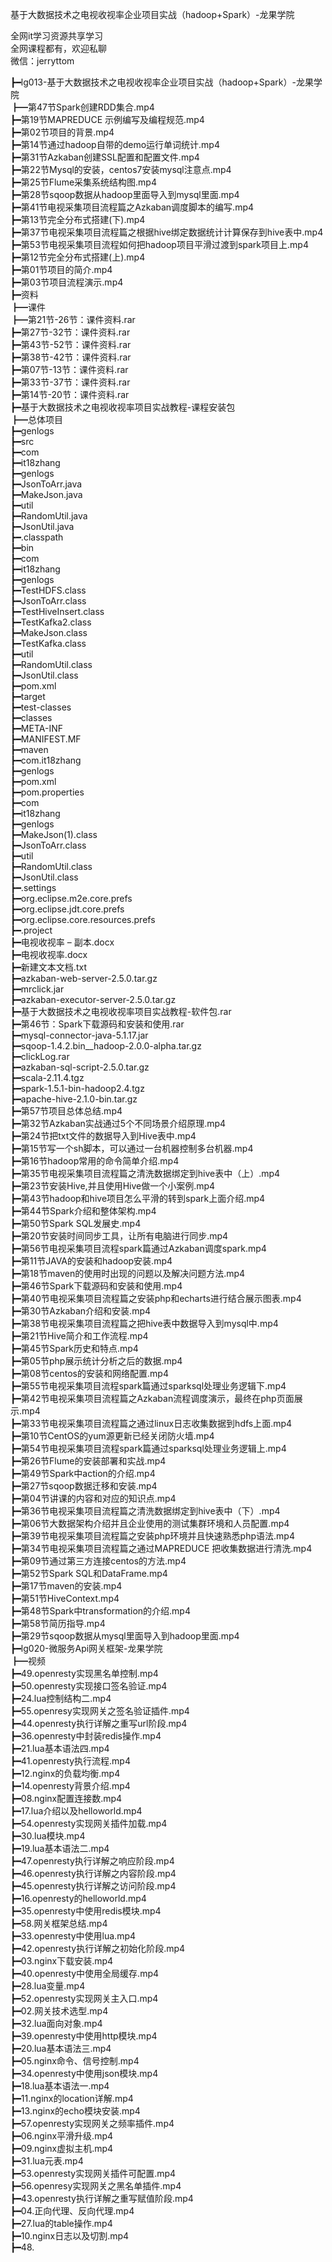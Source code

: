 基于大数据技术之电视收视率企业项目实战（hadoop+Spark）-龙果学院

全网it学习资源共享学习<br>全网课程都有，欢迎私聊<br>微信：jerryttom<br>

┣━lg013-基于大数据技术之电视收视率企业项目实战（hadoop+Spark）-龙果学院<br> ┣━第47节Spark创建RDD集合.mp4<br> ┣━第19节MAPREDUCE 示例编写及编程规范.mp4<br> ┣━第02节项目的背景.mp4<br> ┣━第14节通过hadoop自带的demo运行单词统计.mp4<br> ┣━第31节Azkaban创建SSL配置和配置文件.mp4<br> ┣━第22节Mysql的安装，centos7安装mysql注意点.mp4<br> ┣━第25节Flume采集系统结构图.mp4<br> ┣━第28节sqoop数据从hadoop里面导入到mysql里面.mp4<br> ┣━第41节电视采集项目流程篇之Azkaban调度脚本的编写.mp4<br> ┣━第13节完全分布式搭建(下).mp4<br> ┣━第37节电视采集项目流程篇之根据hive绑定数据统计计算保存到hive表中.mp4<br> ┣━第53节电视采集项目流程如何把hadoop项目平滑过渡到spark项目上.mp4<br> ┣━第12节完全分布式搭建(上).mp4<br> ┣━第01节项目的简介.mp4<br> ┣━第03节项目流程演示.mp4<br> ┣━资料<br> ┣━课件<br> ┣━第21节-26节：课件资料.rar<br> ┣━第27节-32节：课件资料.rar<br> ┣━第43节-52节：课件资料.rar<br> ┣━第38节-42节：课件资料.rar<br> ┣━第07节-13节：课件资料.rar<br> ┣━第33节-37节：课件资料.rar<br> ┣━第14节-20节：课件资料.rar<br> ┣━基于大数据技术之电视收视率项目实战教程-课程安装包<br> ┣━总体项目<br> ┣━genlogs<br> ┣━src<br> ┣━com<br> ┣━it18zhang<br> ┣━genlogs<br> ┣━JsonToArr.java<br> ┣━MakeJson.java<br> ┣━util<br> ┣━RandomUtil.java<br> ┣━JsonUtil.java<br> ┣━.classpath<br> ┣━bin<br> ┣━com<br> ┣━it18zhang<br> ┣━genlogs<br> ┣━TestHDFS.class<br> ┣━JsonToArr.class<br> ┣━TestHiveInsert.class<br> ┣━TestKafka2.class<br> ┣━MakeJson.class<br> ┣━TestKafka.class<br> ┣━util<br> ┣━RandomUtil.class<br> ┣━JsonUtil.class<br> ┣━pom.xml<br> ┣━target<br> ┣━test-classes<br> ┣━classes<br> ┣━META-INF<br> ┣━MANIFEST.MF<br> ┣━maven<br> ┣━com.it18zhang<br> ┣━genlogs<br> ┣━pom.xml<br> ┣━pom.properties<br> ┣━com<br> ┣━it18zhang<br> ┣━genlogs<br> ┣━MakeJson(1).class<br> ┣━JsonToArr.class<br> ┣━util<br> ┣━RandomUtil.class<br> ┣━JsonUtil.class<br> ┣━.settings<br> ┣━org.eclipse.m2e.core.prefs<br> ┣━org.eclipse.jdt.core.prefs<br> ┣━org.eclipse.core.resources.prefs<br> ┣━.project<br> ┣━电视收视率 – 副本.docx<br> ┣━电视收视率.docx<br> ┣━新建文本文档.txt<br> ┣━azkaban-web-server-2.5.0.tar.gz<br> ┣━mrclick.jar<br> ┣━azkaban-executor-server-2.5.0.tar.gz<br> ┣━基于大数据技术之电视收视率项目实战教程-软件包.rar<br> ┣━第46节：Spark下载源码和安装和使用.rar<br> ┣━mysql-connector-java-5.1.17.jar<br> ┣━sqoop-1.4.2.bin__hadoop-2.0.0-alpha.tar.gz<br> ┣━clickLog.rar<br> ┣━azkaban-sql-script-2.5.0.tar.gz<br> ┣━scala-2.11.4.tgz<br> ┣━spark-1.5.1-bin-hadoop2.4.tgz<br> ┣━apache-hive-2.1.0-bin.tar.gz<br> ┣━第57节项目总体总结.mp4<br> ┣━第32节Azkaban实战通过5个不同场景介绍原理.mp4<br> ┣━第24节把txt文件的数据导入到Hive表中.mp4<br> ┣━第15节写一个sh脚本，可以通过一台机器控制多台机器.mp4<br> ┣━第16节hadoop常用的命令简单介绍.mp4<br> ┣━第35节电视采集项目流程篇之清洗数据绑定到hive表中（上）.mp4<br> ┣━第23节安装Hive,并且使用Hive做一个小案例.mp4<br> ┣━第43节hadoop和hive项目怎么平滑的转到spark上面介绍.mp4<br> ┣━第44节Spark介绍和整体架构.mp4<br> ┣━第50节Spark SQL发展史.mp4<br> ┣━第20节安装时间同步工具，让所有电脑进行同步.mp4<br> ┣━第56节电视采集项目流程spark篇通过Azkaban调度spark.mp4<br> ┣━第11节JAVA的安装和hadoop安装.mp4<br> ┣━第18节maven的使用时出现的问题以及解决问题方法.mp4<br> ┣━第46节Spark下载源码和安装和使用.mp4<br> ┣━第40节电视采集项目流程篇之安装php和echarts进行结合展示图表.mp4<br> ┣━第30节Azkaban介绍和安装.mp4<br> ┣━第38节电视采集项目流程篇之把hive表中数据导入到mysql中.mp4<br> ┣━第21节Hive简介和工作流程.mp4<br> ┣━第45节Spark历史和特点.mp4<br> ┣━第05节php展示统计分析之后的数据.mp4<br> ┣━第08节centos的安装和网络配置.mp4<br> ┣━第55节电视采集项目流程spark篇通过sparksql处理业务逻辑下.mp4<br> ┣━第42节电视采集项目流程篇之Azkaban流程调度演示，最终在php页面展示.mp4<br> ┣━第33节电视采集项目流程篇之通过linux日志收集数据到hdfs上面.mp4<br> ┣━第10节CentOS的yum源更新已经关闭防火墙.mp4<br> ┣━第54节电视采集项目流程spark篇通过sparksql处理业务逻辑上.mp4<br> ┣━第26节Flume的安装部署和实战.mp4<br> ┣━第49节Spark中action的介绍.mp4<br> ┣━第27节sqoop数据迁移和安装.mp4<br> ┣━第04节讲课的内容和对应的知识点.mp4<br> ┣━第36节电视采集项目流程篇之清洗数据绑定到hive表中（下）.mp4<br> ┣━第06节大数据架构介绍并且企业使用的测试集群环境和人员配置.mp4<br> ┣━第39节电视采集项目流程篇之安装php环境并且快速熟悉php语法.mp4<br> ┣━第34节电视采集项目流程篇之通过MAPREDUCE 把收集数据进行清洗.mp4<br> ┣━第09节通过第三方连接centos的方法.mp4<br> ┣━第52节Spark SQL和DataFrame.mp4<br> ┣━第17节maven的安装.mp4<br> ┣━第51节HiveContext.mp4<br> ┣━第48节Spark中transformation的介绍.mp4<br> ┣━第58节简历指导.mp4<br> ┣━第29节sqoop数据从mysql里面导入到hadoop里面.mp4<br> ┣━lg020-微服务Api网关框架-龙果学院<br> ┣━视频<br> ┣━49.openresty实现黑名单控制.mp4<br> ┣━50.openresty实现接口签名验证.mp4<br> ┣━24.lua控制结构二.mp4<br> ┣━55.openresy实现网关之签名验证插件.mp4<br> ┣━44.openresty执行详解之重写url阶段.mp4<br> ┣━36.openresty中封装redis操作.mp4<br> ┣━21.lua基本语法四.mp4<br> ┣━41.openresty执行流程.mp4<br> ┣━12.nginx的负载均衡.mp4<br> ┣━14.openresty背景介绍.mp4<br> ┣━08.nginx配置连接数.mp4<br> ┣━17.lua介绍以及helloworld.mp4<br> ┣━54.openresty实现网关插件加载.mp4<br> ┣━30.lua模块.mp4<br> ┣━19.lua基本语法二.mp4<br> ┣━47.openresty执行详解之响应阶段.mp4<br> ┣━46.openresty执行详解之内容阶段.mp4<br> ┣━45.openresty执行详解之访问阶段.mp4<br> ┣━16.openresty的helloworld.mp4<br> ┣━35.openresty中使用redis模块.mp4<br> ┣━58.网关框架总结.mp4<br> ┣━33.openresty中使用lua.mp4<br> ┣━42.openresty执行详解之初始化阶段.mp4<br> ┣━03.nginx下载安装.mp4<br> ┣━40.openresty中使用全局缓存.mp4<br> ┣━28.lua变量.mp4<br> ┣━52.openresty实现网关主入口.mp4<br> ┣━02.网关技术选型.mp4<br> ┣━32.lua面向对象.mp4<br> ┣━39.openresty中使用http模块.mp4<br> ┣━20.lua基本语法三.mp4<br> ┣━05.nginx命令、信号控制.mp4<br> ┣━34.openresty中使用json模块.mp4<br> ┣━18.lua基本语法一.mp4<br> ┣━11.nginx的location详解.mp4<br> ┣━13.nginx的echo模块安装.mp4<br> ┣━57.openresty实现网关之频率插件.mp4<br> ┣━06.nginx平滑升级.mp4<br> ┣━09.nginx虚拟主机.mp4<br> ┣━31.lua元表.mp4<br> ┣━53.openresty实现网关插件可配置.mp4<br> ┣━56.openresy实现网关之黑名单插件.mp4<br> ┣━43.openresty执行详解之重写赋值阶段.mp4<br> ┣━04.正向代理、反向代理.mp4<br> ┣━27.lua的table操作.mp4<br> ┣━10.nginx日志以及切割.mp4<br> ┣━48.